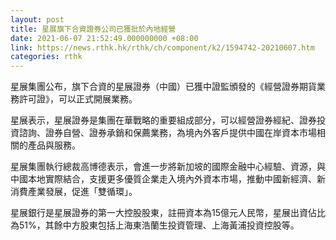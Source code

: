```yaml
---
layout: post
title: 星展旗下合資證券公司已獲批於內地經營
date: 2021-06-07 21:52:49.000000000 +08:00
link: https://news.rthk.hk/rthk/ch/component/k2/1594742-20210607.htm
categories: rthk
---
```


星展集團公布，旗下合資的星展證券（中國）已獲中證監頒發的《經營證券期貨業務許可證》，可以正式開展業務。

星展表示，星展證券是集團在華戰略的重要組成部分，可以經營證券經紀、證券投資諮詢、證券自營、證券承銷和保薦業務，為境內外客戶提供中國在岸資本市場相關的產品與服務。

星展集團執行總裁高博德表示，會進一步將新加坡的國際金融中心經驗、資源，與中國本地實際結合，支援更多優質企業走入境內外資本市場，推動中國新經濟、新消費產業發展，促進「雙循環」。

星展銀行是星展證券的第一大控股股東，註冊資本為15億元人民幣，星展出資佔比為51%，其餘中方股東包括上海東浩蘭生投資管理、上海黃浦投資控股等。
